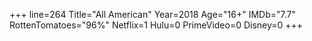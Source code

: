+++
line=264
Title="All American"
Year=2018
Age="16+"
IMDb="7.7"
RottenTomatoes="96%"
Netflix=1
Hulu=0
PrimeVideo=0
Disney=0
+++


